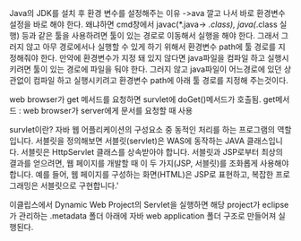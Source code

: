Java의 JDK를 설치 후 환경 변수를 설정해주는 이유
->ava 깔고 나서 바로 환경변수 설정을 바로 해야 한다. 왜냐하면 cmd창에서 javac(*.java-> *.class), java(*.class 실행) 등과 같은 툴을 사용하려면 툴이 있는 경로로 이동해서 실행을 해야 한다. 
그래서 그러지 않고 아무 경로에서나 실행할 수 있게 하기 위해서 환경변수 path에 툴 경로를 지정해줘야 한다.
만약에 환경변수가 지정 돼 있지 않다면 java파일을 컴파일 하고 실행시키려면 툴이 있는 경로에 파일을 둬야 한다.
그러지 않고 java파일이 어느경로에 있던 상관없이 컴파일 하고 실행시키려고 환경변수 path에 아래 툴 경로를 지정해 주는것이다.


 web browser가 get 메서드를 요청하면 survlet에 doGet()메서드가 호출됨.
 get메서드 : web browser가 server에게 문서를 요청할 때 사용


survlet이란?
자바 웹 어플리케이션의 구성요소 중 동적인 처리를 하는 프로그램의 역할입니다.
서블릿을 정의해보면 서블릿(servlet)은 WAS에 동작하는 JAVA 클래스입니다. 
서블릿은 HttpServlet 클래스를 상속받아야 합니다.
서블릿과 JSP로부터 최상의 결과를 얻으려면, 웹 페이지를 개발할 때 이 두 가지(JSP, 서블릿)를 조화롭게 사용해야 합니다.
예를 들어, 웹 페이지를 구성하는 화면(HTML)은 JSP로 표현하고, 복잡한 프로그래밍은 서블릿으로 구현합니다.'

이클립스에서 Dynamic Web Project의 Servlet을 실행하면 해당 project가 eclipse가 관리하는 .metadata 폴더 아래에 자바 web application 폴더 구조로 만들어져 실행된다.
